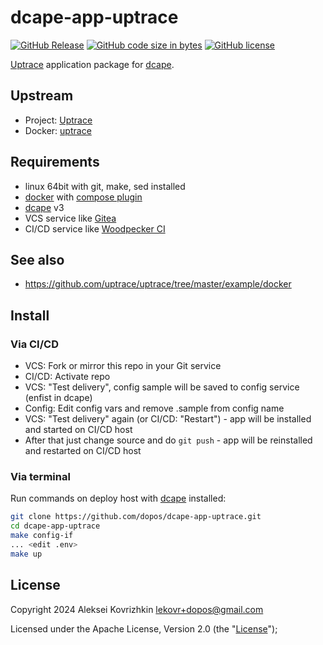 # dcape-app-uptrace

[![GitHub Release][1]][2] [![GitHub code size in bytes][3]]() [![GitHub license][4]][5]

[1]: https://img.shields.io/github/release/dopos/dcape-app-uptrace.svg
[2]: https://github.com/dopos/dcape-app-uptrace/releases
[3]: https://img.shields.io/github/languages/code-size/dopos/dcape-app-uptrace.svg
[4]: https://img.shields.io/github/license/dopos/dcape-app-uptrace.svg
[5]: LICENSE

[Uptrace](https://uptrace.dev/) application package for [dcape](https://github.com/dopos/dcape).

## Upstream

* Project: [Uptrace](https://uptrace.dev/)
* Docker: [uptrace](https://hub.docker.com/r/uptrace/uptrace)

## Requirements

* linux 64bit with git, make, sed installed
* [docker](http://docker.io) with [compose plugin](https://docs.docker.com/compose/install/linux/)
* [dcape](https://github.com/dopos/dcape) v3
* VCS service like [Gitea](https://gitea.io)
* CI/CD service like [Woodpecker CI](https://woodpecker-ci.org/)

## See also

* https://github.com/uptrace/uptrace/tree/master/example/docker

## Install

### Via CI/CD

* VCS: Fork or mirror this repo in your Git service
* CI/CD: Activate repo
* VCS: "Test delivery", config sample will be saved to config service (enfist in dcape)
* Config: Edit config vars and remove .sample from config name
* VCS: "Test delivery" again (or CI/CD: "Restart") - app will be installed and started on CI/CD host
* After that just change source and do `git push` - app will be reinstalled and restarted on CI/CD host

### Via terminal

Run commands on deploy host with [dcape](https://github.com/dopos/dcape) installed:
```bash
git clone https://github.com/dopos/dcape-app-uptrace.git
cd dcape-app-uptrace
make config-if
... <edit .env>
make up
```

## License

Copyright 2024 Aleksei Kovrizhkin <lekovr+dopos@gmail.com>

Licensed under the Apache License, Version 2.0 (the "[License](LICENSE)");
